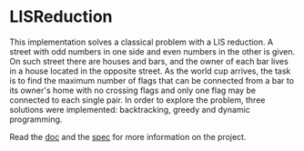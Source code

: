 # LISReduction

This implementation solves a classical problem with a LIS reduction. A street with odd numbers in one side and even numbers in the other is given. On such street there are houses and bars, and the owner of each bar lives in a house located in the opposite street. As the world cup arrives, the task is to find the maximum number of flags that can be connected from a bar to its owner's home with no crossing flags and only one flag may be connected to each single pair. In order to explore the problem, three solutions were implemented: backtracking, greedy and dynamic programming.

Read the [doc](res/doc.pdf) and the [spec](res/spec.pdf) for more information on the project.
